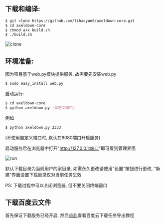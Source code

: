 ## 下载和编译:

``` bash
$ git clone https://github.com/lihaoyun6/axeldown-core.git
$ cd axeldown-core
$ chmod a+x build.sh
$ ./build.sh
```
![clone](https://github.com/lihaoyun6/axeldown-core/blob/master/screenshot/build.jpg)

## 环境准备:

因为项目基于web.py模块提供服务, 故需要先安装web.py

``` bash
$ sudo easy_install web.py
```

启动运行:

``` bash
$ cd axeldown-core
$ python axeldown.py [自定义端口]
```
例如
``` bash
$ python axeldown.py 2333
```
(不使用自定义端口时, 默认在8080端口开启服务)

启动服务后在浏览器中打开"<http://127.0.0.1:端口>"即可看到管理界面

![run](https://github.com/lihaoyun6/axeldown-core/blob/master/screenshot/run.jpg)

默认下载目录为当前用户的家目录, 如需永久更改请使用"设置"按钮进行更改, "新建"界面设置下载目录仅对当前任务生效 

PS: 下载过程中可以关闭浏览器, 但不要关闭终端窗口

## 下载百度云文件

首先保证下载服务已经开启, 然后[点此](baidu.md)查看百度云下载任务导出教程    

